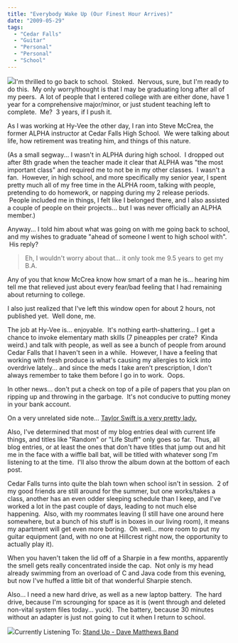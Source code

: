 ```yaml
---
title: "Everybody Wake Up (Our Finest Hour Arrives)"
date: "2009-05-29"
tags:
  - "Cedar Falls"
  - "Guitar"
  - "Personal"
  - "Personal"
  - "School"
---
```


![](images/University-of-Northern-Iowa-3C24A1E2.276151000_std.jpg)I'm thrilled to go back to school.  Stoked.  Nervous, sure, but I'm ready to do this.  My only worry/thought is that I may be graduating long after all of my peers.  A lot of people that I entered college with are either done, have 1 year for a comprehensive major/minor, or just student teaching left to complete.  Me?  3 years, if I push it.

As I was working at Hy-Vee the other day, I ran into Steve McCrea, the former ALPHA instructor at Cedar Falls High School.  We were talking about life, how retirement was treating him, and things of this nature.

(As a small segway... I wasn't in ALPHA during high school.  I dropped out after 8th grade when the teacher made it clear that ALPHA was "the most important class" and required me to not be in my other classes.  I wasn't a fan.  However, in high school, and more specifically my senior year, I spent pretty much all of my free time in the ALPHA room, talking with people, pretending to do homework, or napping during my 2 release periods.  People included me in things, I felt like I belonged there, and I also assisted a couple of people on their projects... but I was never officially an ALPHA member.)

Anyway... I told him about what was going on with me going back to school, and my wishes to graduate "ahead of someone I went to high school with".  His reply?

> Eh, I wouldn't worry about that... it only took me 9.5 years to get my B.A.

Any of you that know McCrea know how smart of a man he is... hearing him tell me that relieved just about every fear/bad feeling that I had remaining about returning to college.

I also just realized that I've left this window open for about 2 hours, not published yet.  Well done, me.

The job at Hy-Vee is... enjoyable.  It's nothing earth-shattering... I get a chance to invoke elementary math skills (7 pineapples per crate?  Kinda weird.) and talk with people, as well as see a bunch of people from around Cedar Falls that I haven't seen in a while.  However, I have a feeling that working with fresh produce is what's causing my allergies to kick into overdrive lately... and since the meds I take aren't prescription, I don't always remember to take them before I go in to work.  Oops.

In other news... don't put a check on top of a pile of papers that you plan on ripping up and throwing in the garbage.  It's not conducive to putting money in your bank account.

On a very unrelated side note... [Taylor Swift is a very pretty lady.](http://www.8notes.com/images/artists/taylor_swift.jpg)

Also, I've determined that most of my blog entries deal with current life things, and titles like "Random" or "Life Stuff" only goes so far.  Thus, all blog entries, or at least the ones that don't have titles that jump out and hit me in the face with a wiffle ball bat, will be titled with whatever song I'm listening to at the time.  I'll also throw the album down at the bottom of each post.

Cedar Falls turns into quite the blah town when school isn't in session.  2 of my good friends are still around for the summer, but one works/takes a class, another has an even odder sleeping schedule than I keep, and I've worked a lot in the past couple of days, leading to not much else happening.  Also, with my roommates leaving (I still have one around here somewhere, but a bunch of his stuff is in boxes in our living room), it means my apartment will get even more boring.  Oh well... more room to put my guitar equipment (and, with no one at Hillcrest right now, the opportunity to actually play it).

When you haven't taken the lid off of a Sharpie in a few months, apparently the smell gets really concentrated inside the cap.  Not only is my head already swimming from an overload of C and Java code from this evening, but now I've huffed a little bit of that wonderful Sharpie stench.

Also... I need a new hard drive, as well as a new laptop battery.  The hard drive, because I'm scrounging for space as it is (went through and deleted non-vital system files today... yuck).  The battery, because 30 minutes without an adapter is just not going to cut it when I return to school.

[![](images/200px-Dave_Matthews_Band_-_Stand_Up.jpg)](http://en.wikipedia.org/wiki/Stand_Up_(Dave_Matthews_Band_album))Currently Listening To: [Stand Up - Dave Matthews Band](http://en.wikipedia.org/wiki/Stand_Up_(Dave_Matthews_Band_album))
